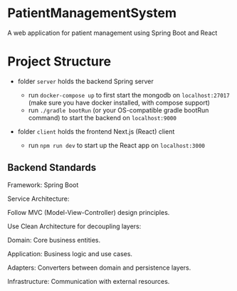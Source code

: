 # PatientManagementSystem
A web application for patient management using Spring Boot and React

# Project Structure

* folder `server` holds the backend Spring server
  * run `docker-compose up` to first start the mongodb on `localhost:27017` (make sure you have docker installed, with compose support)
  * run `./gradle bootRun` (or your OS-compatible gradle bootRun command) to start the backend on `localhost:9000`
 
* folder `client` holds the frontend Next.js (React) client
  * run `npm run dev` to start up the React app on `localhost:3000`
 
## Backend Standards
Framework: Spring Boot

Service Architecture:

Follow MVC (Model-View-Controller) design principles.

Use Clean Architecture for decoupling layers:

Domain: Core business entities.

Application: Business logic and use cases.

Adapters: Converters between domain and persistence layers.

Infrastructure: Communication with external resources.
